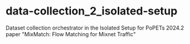 # data-collection_2_isolated-setup
Dataset collection orchestrator in the Isolated Setup for PoPETs 2024.2 paper "MixMatch: Flow Matching for Mixnet Traffic"
